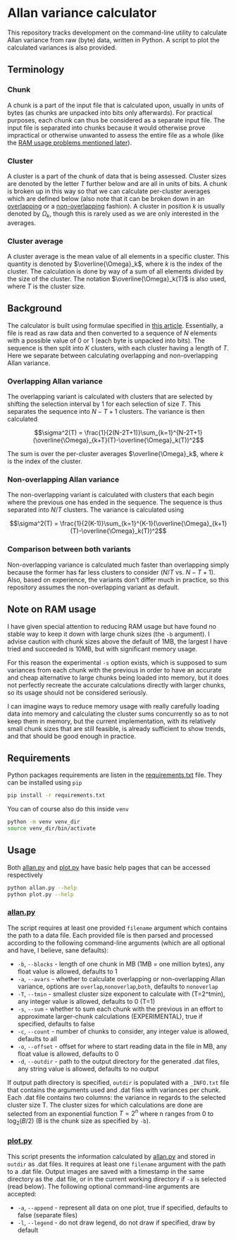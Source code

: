 # Allan variance calculator

This repository tracks development on the command-line utility to calculate Allan variance from raw (byte) data, written in Python. A script to plot the calculated variances is also provided.

## Terminology

### Chunk

A chunk is a part of the input file that is calculated upon, usually in units of bytes (as chunks are unpacked into bits only afterwards). For practical purposes, each chunk can thus be considered as a separate input file. The input file is separated into chunks because it would otherwise prove impractical or otherwise unwanted to assess the entire file as a whole (like the [RAM usage problems mentioned later](#note-on-ram-usage)).

### Cluster

A cluster is a part of the chunk of data that is being assessed. Cluster sizes are denoted by the letter $T$ further below and are all in units of bits. A chunk is broken up in this way so that we can calculate per-cluster averages which are defined below (also note that it can be broken down in an [overlapping](#overlapping-allan-variance) or a [non-overlapping](#non-overlapping-allan-variance) fashion). A cluster in position $k$ is usually denoted by $\Omega_k$, though this is rarely used as we are only interested in the averages.

### Cluster average

A cluster average is the mean value of all elements in a specific cluster. This quantity is denoted by $\overline{\Omega}_k$, where $k$ is the index of the cluster. The calculation is done by way of a sum of all elements divided by the size of the cluster. The notation $\overline{\Omega}_k(T)$ is also used, where $T$ is the cluster size.

## Background

The calculator is built using formulae specified in [this article](https://www.allaboutcircuits.com/technical-articles/intro-to-allan-variance-analysis-non-overlapping-and-overlapping-allan-variance/). Essentially, a file is read as raw data and then converted to a sequence of $N$ elements with a possible value of 0 or 1 (each byte is unpacked into bits). The sequence is then split into $K$ clusters, with each cluster having a length of $T$. Here we separate between calculating overlapping and non-overlapping Allan variance.

### Overlapping Allan variance

The overlapping variant is calculated with clusters that are selected by shifting the selection interval by 1 for each selection of size $T$. This separates the sequence into $N-T+1$ clusters. The variance is then calculated 

$$\sigma^2(T) = \frac{1}{2(N-2T+1)}\sum_{k=1}^{N-2T+1}(\overline{\Omega}_{k+T}(T)-\overline{\Omega}_k(T))^2$$

The sum is over the per-cluster averages $\overline{\Omega}_k$, where $k$ is the index of the cluster.

### Non-overlapping Allan variance

The non-overlapping variant is calculated with clusters that each begin where the previous one has ended in the sequence. The sequence is thus separated into $N/T$ clusters. The variance is calculated using

$$\sigma^2(T) = \frac{1}{2(K-1)}\sum_{k=1}^{K-1}(\overline{\Omega}_{k+1}(T)-\overline{\Omega}_k(T))^2$$

### Comparison between both variants

Non-overlapping variance is calculated much faster than overlapping simply because the former has far less clusters to consider ($N/T$ vs. $N-T+1$). Also, based on experience, the variants don't differ much in practice, so this repository assumes the non-overlapping variant as default.

## Note on RAM usage

I have given special attention to reducing RAM usage but have found no stable way to keep it down with large chunk sizes (the `-b` argument). I advise caution with chunk sizes above the default of 1MB, the largest I have tried and succeeded is 10MB, but with significant memory usage.

For this reason the experimental `-s` option exists, which is supposed to sum variances from each chunk with the previous in order to have an accurate and cheap alternative to large chunks being loaded into memory, but it does not perfectly recreate the accurate calculations directly with larger chunks, so its usage should not be considered seriously.

I can imagine ways to reduce memory usage with really carefully loading data into memory and calculating the cluster sums concurrently so as to not keep them in memory, but the current implementation, with its relatively small chunk sizes that are still feasible, is already sufficient to show trends, and that should be good enough in practice.

## Requirements

Python packages requirements are listen in the [requirements.txt](./requirements.txt) file. They can be installed using `pip`

```sh
pip install -r requirements.txt
```

You can of course also do this inside `venv`

```sh
python -m venv venv_dir
source venv_dir/bin/activate
```

## Usage

Both [allan.py](./allan.py) and [plot.py](./plot.py) have basic help pages that can be accessed respectively

```sh
python allan.py --help
python plot.py --help
```

### [allan.py](./allan.py)

The script requires at least one provided `filename` argument which contains the path to a data file. Each provided file is then parsed and processed according to the following command-line arguments (which are all optional and have, I believe, sane defaults):

* `-b`, `--blocks` - length of one chunk in MB (1MB = one million bytes), any float value is allowed, defaults to 1
* `-a`, `--avars` - whether to calculate overlapping or non-overlapping Allan variance, options are `overlap`,`nonoverlap`,`both`, defaults to `nonoverlap`
* `-T`, `--tmin` - smallest cluster size exponent to calculate with (T=2^tmin), any integer value is allowed, defaults to 0 (T=1)
* `-s`, `--sum` - whether to sum each chunk with the previous in an effort to approximate larger-chunk calculations (EXPERIMENTAL), true if specified, defaults to false
* `-c`, `--count` - number of chunks to consider, any integer value is allowed, defaults to all
* `-o`, `--offset` - offset for where to start reading data in the file in MB, any float value is allowed, defaults to 0
* `-d`, `--outdir` - path to the output directory for the generated .dat files, any string value is allowed, defaults to no output

If output path directory is specified, `outdir` is populated with a `_INFO.txt` file that contains the arguments used and .dat files with variances per chunk. Each .dat file contains two columns: the variance in regards to the selected cluster size T. The cluster sizes for which calculations are done are selected from an exponential function $T=2^n$ where n ranges from 0 to $\log_2(B/2)$ (B is the chunk size as specified by `-b`).

### [plot.py](./plot.py)

This script presents the information calculated by [allan.py](./allan.py) and stored in `outdir` as .dat files. It requires at least one `filename` argument with the path to a .dat file. Output images are saved with a timestamp in the same directory as the .dat file, or in the current working directory if `-a` is selected (read below). The following optional command-line arguments are accepted:

* `-a`, `--append` - represent all data on one plot, true if specified, defaults to false (separate files)
* `-l`, `--legend` - do not draw legend, do not draw if specified, draw by default
